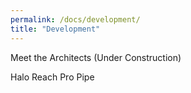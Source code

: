 ```yaml
---
permalink: /docs/development/
title: "Development"
---
```


Meet the Architects
(Under Construction)

Halo Reach Pro Pipe
